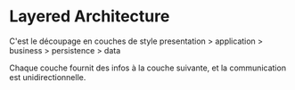 # Layered Architecture

C'est le découpage en couches de style presentation > application > business > persistence > data

Chaque couche fournit des infos à la couche suivante, et la communication est unidirectionnelle.